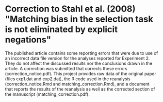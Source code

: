 # Correction to Stahl et al. (2008) "Matching bias in the selection task is not eliminated by explicit negations"

The published article contains some reporting errors that were due to use of an incorrect data file version for the analyses reported for Experiment 2. 
They do not affect the discussed results nor the conclusions drawn in the article. 
A correction was submitted that corrects these errors (correction_notice.pdf). 
This project provides raw data of the original paper (files exp1.dat and exp2.dat), the R code used in the reanalysis (correction_notice.Rmd and matching_correction.Rmd), and a document that reports the results of the reanalysis as well as the corrected section of the manuscript (matching_correction.pdf).
